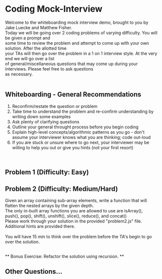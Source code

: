 # Coding Mock-Interview
Welcome to the whiteboarding mock interview demo, brought to you by Jake Luecke and Matthew Fisher. <br>
Today we will be going over 2 coding problems of varying difficulty.  You will be given a prompt and <br>
some time to review the problem and attempt to come up with your own solution.  After the allotted time <br>
your TAs will then go over the problem in a 1 on 1 interview style.  At the very end we will go over a list <br>
of general/miscellaneous questions that may come up during your interviews.  Please feel free to ask questions <br>
as necessary. <br> <br>

## Whiteboarding - General Recommendations
1. Reconfirm/restate the question or problem
2. Take time to understand the problem and re-confirm understanding by writing down some examples
3. Ask plenty of clarifying questions
4. Outline your general throught process before you begin coding
5. Explain high-level concepts/algorithmic patterns as you go - don't assume your interviewer knows what you are thinking; code out-loud
6. If you are stuck or unsure where to go next, your interviewer may be willing to help you out or give you hints (not your first resort) 

<br>

## Problem 1 (Difficulty: Easy)

## Problem 2 (Difficulty: Medium/Hard)
Given an array containing sub-array elements, write a function that will flatten the nested arrays by the given depth. <br> 
The only in-built array functions you are allowed to use are isArray(), push(), pop(), shift(), unshift(), slice(), reduce(), and concat() <br>
Please work through your solution in the provided "problem2.js" file.  Additional hints are provided there. <br> <br>
You will have 15 min to think over the problem before the TA's begin to go over the solution. <br> <br>

** Bonus Exercise: Refactor the solution using recursion. **

## Other Questions...